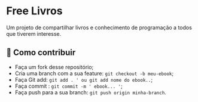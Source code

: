 # Free Livros

Um projeto de compartilhar livros e conhecimento de programação a todos que tiverem interesse.

## 🤔 Como contribuir

- Faça um fork desse repositório;
- Cria uma branch com a sua feature: `git checkout -b meu-ebook`;
- Faça Git add: `git add . ' ou git add nome do ebook..`;
- Faça commit : `git commit -m ' ebook... '`;
- Faça push para a sua branch: `git push origin minha-branch`.
